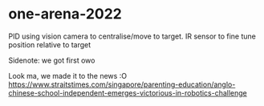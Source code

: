 # one-arena-2022

PID using vision camera to centralise/move to target. IR sensor to fine tune position relative to target

Sidenote: we got first owo

Look ma, we made it to the news :O
https://www.straitstimes.com/singapore/parenting-education/anglo-chinese-school-independent-emerges-victorious-in-robotics-challenge
